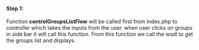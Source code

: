 #### Step 1:

Function **controlGroupsListFlow** will be called first from index.php to controller which takes the inputs from the user. when user clicks on groups in side bar it will call this function. From this function we call the wsdl to get the groups list and displays.
